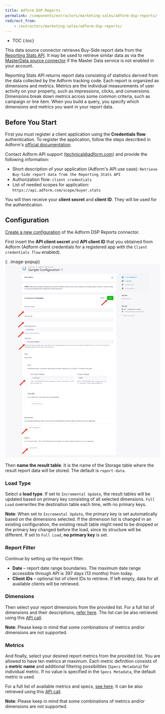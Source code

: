 ```yaml
---
title: Adform DSP Reports
permalink: /components/extractors/marketing-sales/adform-dsp-reports/
redirect_from:
    - /extractors/marketing-sales/adform-dsp-reports/
---
```


* TOC
{:toc}
  
This data source connector retrieves Buy-Side report data from the [Reporting Stats API](https://api.adform.com/help/guides/how-to-report-on-campaigns/reporting-stats).
It may be used to retrieve similar data as via the [MasterData source connector](https://components.keboola.com/components/ex-adform-masterdata) 
if the Master Data service is not enabled in your account.

Reporting Stats API returns report data consisting of statistics derived from the data collected by the Adform tracking code. 
Each report is organized as dimensions and metrics. Metrics are the individual measurements of user activity on your property,
such as impressions, clicks, and conversions. Dimensions break down metrics across some common criteria, such as campaign or line item.
When you build a query, you specify which dimensions and metrics you want in your report data.

## Before You Start

First you must register a client application using the **Credentials flow** authentication. 
To register the application, follow the steps described in Adform's [official documentation](https://api.adform.com/help/guides/getting-started/authorization-guide#prerequisites).

Contact Adform API support (technical@adform.com) and provide the following information:

- Short description of your application (Adform's API use case): `Retrieve Buy-Side report data from the Reporting Stats API`
- Authorization flow: `client credentials`
- List of needed scopes for application: `https://api.adform.com/scope/buyer.stats`

You will then receive your **client secret** and **client ID**. They will be used for the authentication.

## Configuration

[Create a new configuration](/components/#creating-component-configuration) of the Adform DSP Reports connector.

First insert the **API client secret** and **API client ID** that you obtained from Adform (Adform client credentials for a registered 
app with the `Client credentials flow` enabled).

{: .image-popup}
![Screenshot - Config](/components/extractors/marketing-sales/adform-dsp-reports/config_adform_all.png)

Then **name the result table**. It is the name of the Storage table where the result report data will be stored. The default is 
`report-data`. 

### Load Type

Select a **load type**. If set to `Incremental Update`, the result tables will be updated based on primary key consisting of all selected dimensions. `Full Load` overwrites the destination table each time, with no primary keys. 

**Note**: When set to `Incremental Update`, the primary key is set automatically based on the dimensions selected. If the dimension list is changed in an existing configuration, the existing result table might need to be dropped or the primary key changed before the load, since its structure will be different. If set to `Full Load`, **no primary key** is set.

### Report Filter

Continue by setting up the report filter.

- **Date** – report date range boundaries. The maximum date range accessible through API is 397 days (13 months) from today.
- **Client IDs** – optional list of client IDs to retrieve. If left empty, data for all available clients will be retrieved.

### Dimensions 

Then select your report dimensions from the provided list. For a full list of dimensions and their descriptions, [refer here](/components/extractors/marketing-sales/adform-dsp-reports/available-dimensions/). 
The list can be also retrieved using this [API call](https://api.adform.com/help/references/buyer-solutions/reporting/metadata/dimensions). 

**Note**: Please keep in mind that some combinations of metrics and/or dimensions are not supported. 

### Metrics 

And finally, select your desired report metrics from the provided list. You are allowed to have ten metrics at maximum. Each metric
definition consists of a **metric name** and additional filtering possibilities (`Specs Metadata`) for individual metric. If no value 
is specified in the `Specs Metadata`, the default metric is used.

For a full list of available metrics and specs, [see here](/components/extractors/marketing-sales/adform-dsp-reports/available-metrics/).
It can be also retrieved using this [API call](https://api.adform.com/help/guides/how-to-report-on-campaigns/reporting-stats/metrics).

**Note**: Please keep in mind that some combinations of metrics and/or dimensions are not supported. 
